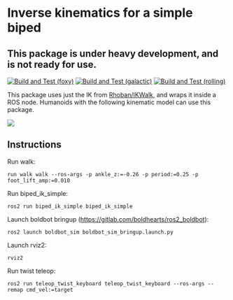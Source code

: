 # Inverse kinematics for a simple biped

## This package is under heavy development, and is not ready for use.

[![Build and Test (foxy)](../../actions/workflows/build_and_test_foxy.yaml/badge.svg)](../../actions/workflows/build_and_test_foxy.yaml)
[![Build and Test (galactic)](../../actions/workflows/build_and_test_galactic.yaml/badge.svg)](../../actions/workflows/build_and_test_galactic.yaml)
[![Build and Test (rolling)](../../actions/workflows/build_and_test_rolling.yaml/badge.svg)](../../actions/workflows/build_and_test_rolling.yaml)

This package uses just the IK from [Rhoban/IKWalk](https://github.com/Rhoban/IKWalk), and wraps it inside a ROS node. Humanoids with the following kinematic model can use this package.

![](https://github.com/Rhoban/IKWalk/blob/master/Docs/humanoid.png?raw=true)

## Instructions

Run walk:
```
run walk walk --ros-args -p ankle_z:=-0.26 -p period:=0.25 -p foot_lift_amp:=0.010
```

Run biped_ik_simple:
```
ros2 run biped_ik_simple biped_ik_simple
```

Launch boldbot bringup (https://gitlab.com/boldhearts/ros2_boldbot):
```
ros2 launch boldbot_sim boldbot_sim_bringup.launch.py
```

Launch rviz2:
```
rviz2
```

Run twist teleop:
```
ros2 run teleop_twist_keyboard teleop_twist_keyboard --ros-args --remap cmd_vel:=target
```
